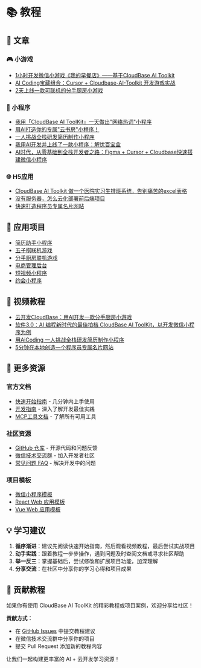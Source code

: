 # 📚 教程

## 📄 文章

### 🎮 小游戏
- [1小时开发微信小游戏《我的早餐店》——基于CloudBase AI Toolkit](https://cloud.tencent.com/developer/article/2532595)
- [AI Coding宝藏组合：Cursor + Cloudbase-AI-Toolkit 开发游戏实战](https://juejin.cn/post/7518783423277695028#comment)
- [2天上线一款可联机的分手厨房小游戏](https://mp.weixin.qq.com/s/nKfhHUf8w-EVKvA0u1rdeg)

### 📱 小程序
- [我用「CloudBase AI ToolKit」一天做出"网络热词"小程序](https://cloud.tencent.com/developer/article/2537907)
- [用AI打造你的专属"云书房"小程序！](https://cloud.tencent.com/developer/article/2535789)
- [一人挑战全栈研发简历制作小程序](https://cloud.tencent.com/developer/article/2535894)
- [我用AI开发并上线了一款小程序：解忧百宝盒](https://mp.weixin.qq.com/s/DYekRheNQ2u8LAl_F830fA)
- [AI时代，从零基础到全栈开发者之路：Figma + Cursor + Cloudbase快速搭建微信小程序](https://mp.weixin.qq.com/s/nT2JsKnwBiup1imniCr2jA)

### 🌐 H5应用
- [CloudBase AI Toolkit 做一个医院实习生排班系统，告别痛苦的excel表格](https://cloud.tencent.com/developer/article/2538023)
- [没有服务器，怎么云化部署前后端项目](https://cloud.tencent.com/developer/article/2537971)
- [快速打造程序员专属名片网站](https://cloud.tencent.com/developer/article/2536273)

## 📱 应用项目
- [简历助手小程序](https://gitcode.com/qq_33681891/resume_template)
- [五子棋联机游戏](https://github.com/TencentCloudBase/awesome-cloudbase-examples/tree/master/web/gomoku-game)
- [分手厨房联机游戏](https://github.com/TencentCloudBase/awesome-cloudbase-examples/tree/master/web/overcooked-game)
- [电商管理后台](https://github.com/TencentCloudBase/awesome-cloudbase-examples/tree/master/web/ecommerce-management-backend)
- [短视频小程序](https://github.com/TencentCloudBase/awesome-cloudbase-examples/tree/master/miniprogram/cloudbase-ai-video)
- [约会小程序](https://github.com/TencentCloudBase/awesome-cloudbase-examples/tree/master/miniprogram/dating)

## 🎥 视频教程
- [云开发CloudBase：用AI开发一款分手厨房小游戏](https://www.bilibili.com/video/BV1v5KAzwEf9/)
- [软件3.0：AI 编程新时代的最佳拍档 CloudBase AI ToolKit，以开发微信小程序为例](https://www.bilibili.com/video/BV15gKdz1E5N/)
- [用AiCoding 一人挑战全栈研发简历制作小程序](https://www.bilibili.com/video/BV1D23Nz1Ec3/)
- [5分钟在本地创造一个程序员专属名片网站](https://www.bilibili.com/video/BV19y3EzsEHQ/?vd_source=c8763f6ab9c7c6f7f760ad7ea9157011)

## 🚀 更多资源

### 官方文档
- [快速开始指南](./getting-started) - 几分钟内上手使用
- [开发指南](./development) - 深入了解开发最佳实践
- [MCP工具文档](./mcp-tools) - 了解所有可用工具

### 社区资源
- [GitHub 仓库](https://github.com/TencentCloudBase/CloudBase-AI-ToolKit) - 开源代码和问题反馈
- [微信技术交流群](./faq#技术交流群) - 加入开发者社区
- [常见问题 FAQ](./faq) - 解决开发中的问题

### 项目模板
- [微信小程序模板](./templates#微信小程序--云开发模板)
- [React Web 应用模板](./templates#react-web-应用--云开发模板)
- [Vue Web 应用模板](./templates#vue-web-应用--云开发模板)

## 💡 学习建议

1. **循序渐进**：建议先阅读快速开始指南，然后观看视频教程，最后尝试实战项目
2. **动手实践**：跟着教程一步步操作，遇到问题及时查阅文档或寻求社区帮助
3. **举一反三**：掌握基础后，尝试修改和扩展项目功能，加深理解
4. **分享交流**：在社区中分享你的学习心得和项目成果

## 🤝 贡献教程

如果你有使用 CloudBase AI ToolKit 的精彩教程或项目案例，欢迎分享给社区！

**贡献方式：**
- 在 [GitHub Issues](https://github.com/TencentCloudBase/CloudBase-AI-ToolKit/issues) 中提交教程建议
- 在微信技术交流群中分享你的项目
- 提交 Pull Request 添加新的教程内容

让我们一起构建更丰富的 AI + 云开发学习资源！ 